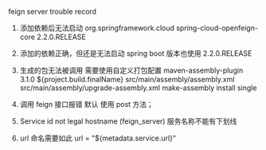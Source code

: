 feign server trouble record
1. 添加依赖后无法启动
        <dependency>
            <groupId>org.springframework.cloud</groupId>
            <artifactId>spring-cloud-openfeign-core</artifactId>
            <version>2.2.0.RELEASE</version>
        </dependency>
2. 添加的依赖正确，但还是无法启动
spring boot 版本也使用
<version>2.2.0.RELEASE</version>

3. 生成的包无法被调用
需要使用自定义打包配置
            <!-- 打包插件 -->
            <plugin>
                <artifactId>maven-assembly-plugin</artifactId>
                <version>3.1.0</version>
                <configuration>
                    <finalName>${project.build.finalName}</finalName>
                    <descriptors>
                        <descriptor>src/main/assembly/assembly.xml</descriptor>
                        <descriptor>src/main/assembly/upgrade-assembly.xml</descriptor>
                    </descriptors>
                </configuration>
                <executions>
                    <execution>
                        <id>make-assembly</id>
                        <phase>install</phase>
                        <goals>
                            <goal>single</goal>
                        </goals>
                    </execution>
                </executions>
            </plugin>

4. 调用 feign 接口报错
默认 使用 post 方法；

5.  Service id not legal hostname (feign_server)
服务名称不能有下划线

6. url 命名需要如此
url = "${metadata.service.url}"



